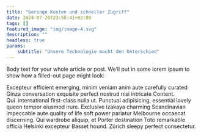 ```yaml
---
title: "Geringe Kosten und schneller Zugriff"
date: 2024-07-26T23:56:41+02:00
tags: []
featured_image: "img/image-4.svg"
description: ""
headless: true
params:
    subtitle: "Unsere Technologie macht den Unterschied"
---
```

Body text for your whole article or post. We’ll put in some lorem ipsum to show how a filled-out page might look:

Excepteur efficient emerging, minim veniam anim aute carefully curated Ginza conversation exquisite perfect nostrud nisi intricate Content. Qui&nbsp;&nbsp;international first-class nulla ut. Punctual adipisicing, essential lovely queen tempor eiusmod irure. Exclusive izakaya charming Scandinavian impeccable aute quality of life soft power pariatur Melbourne occaecat discerning. Qui wardrobe aliquip, et Porter destination Toto remarkable officia Helsinki excepteur Basset hound. Zürich sleepy
perfect consectetur.